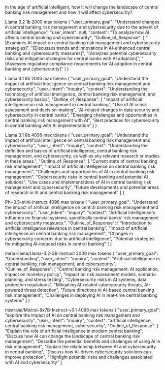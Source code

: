 In the age of artificial intelligent, how it will change the landscape of central banking risk management and how it will affect cybersecurity?

Llama 3.2 1b 2000 max tokens
{
  "user_primary_goal": "Understand changes in central banking risk management and cybersecurity due to the advent of artificial intelligence",
  "user_intent": null,
  "context": "To analyze how AI affects central banking and cybersecurity",
  "Outline_of_Response": [
    "[Examines AI impact on central banking risk management and cybersecurity strategies]",
    "[Discusses trends and innovations in AI-enhanced central banking and cybersecurity measures]",
    "[Analyzes potential cybersecurity risks and mitigation strategies for central banks with AI adoption]",
    "[Assesses regulatory compliance requirements for AI adoption in central banking and cybersecurity]"
  ]
}

Llama 3.1 8b 2000 max tokens
{
  "user_primary_goal": "Understand the impact of artificial intelligence on central banking risk management and cybersecurity",
  "user_intent": "inquiry",
  "context": "Understanding the technology of artificial intelligence, central banking risk management, and cybersecurity basics",
  "Outline_of_Response": [
    "Impact of artificial intelligence on risk management in central banking",
    "Use of AI in risk assessment and decision-making",
    "AI-related changes in data security and cybersecurity in central banks",
    "Emerging challenges and opportunities in central banking risk management with AI",
    "Best practices for cybersecurity in central banking with AI implementation"
  ]
}

Llama 3.1 8b 4096 max tokens
{
  "user_primary_goal": "Understand the impact of artificial intelligence on central banking risk management and cybersecurity",
  "user_intent": "inquiry",
  "context": "Understanding the definition and basics of artificial intelligence, central banking risk management, and cybersecurity, as well as any relevant research or studies in these areas.",
  "Outline_of_Response": [
    "Current state of central banking risk management",
    "Impact of artificial intelligence on central banking risk management",
    "Challenges and opportunities of AI in central banking risk management",
    "Cybersecurity risks in central banking and potential AI solutions",
    "Use cases and implementations of AI in central banking risk management and cybersecurity",
    "Future developments and potential areas of research in AI and central banking risk management"
  ]
}

Phi-3.5-mini-instruct 4096 max tokens
{
  "user_primary_goal": "Understand the impact of artificial intelligence on central banking risk management and cybersecurity.",
  "user_intent": "inquiry",
  "context": "Artificial Intelligence's influence on financial systems, specifically central banks' risk management and cybersecurity measures.",
  "Outline_of_Response": [
    "Introduction to artificial intelligence relevance in central banking",
    "Impact of artificial intelligence on central banking risk management",
    "Changes in cybersecurity concerns due to artificial intelligence",
    "Potential strategies for mitigating AI-induced risks in central banking"
  ]
}

meta-llama/Llama-3.2-3B-Instruct 2000 max tokens
{
  "user_primary_goal": "Understanding",
  "user_intent": "inquiry",
  "context": "Artificial intelligence in central banking, risk management, and cybersecurity",
  "Outline_of_Response": [
    "Central banking risk management: AI application, impact on monetary policy",
    "Impact on risk assessment models, scenario planning, and stress testing",
    "Cybersecurity risks in AI systems, data protection regulations",
    "Mitigating AI-related cybersecurity threats, AI-powered threat detection",
    "Future directions in AI-based central banking risk management",
    "Challenges in deploying AI in real-time central banking systems"
  ]
}


mistralai/Mixtral-8x7B-Instruct-v0.1 4096 max tokens
{
"user_primary_goal": "explore the impact of AI on central banking risk management and cybersecurity",
"user_intent": "inquiry",
"context": "artificial intelligence, central banking risk management, cybersecurity",
"Outline_of_Response": [
"Explain the role of artificial intelligence in modern central banking",
"Discuss how AI can change the landscape of central banking risk management",
"Describe the potential benefits and challenges of using AI in risk management",
"Explain the relationship between AI and cybersecurity in central banking",
"Discuss how AI-driven cybersecurity solutions can improve protection",
"Highlight potential risks and challenges associated with AI and cybersecurity"
]